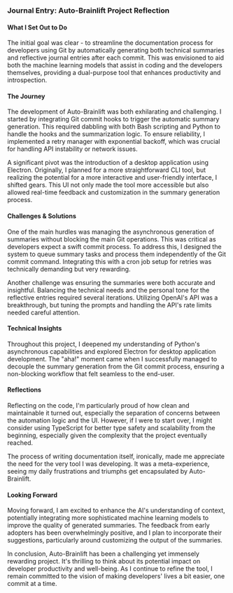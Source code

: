 ### Journal Entry: Auto-Brainlift Project Reflection

#### What I Set Out to Do
The initial goal was clear - to streamline the documentation process for developers using Git by automatically generating both technical summaries and reflective journal entries after each commit. This was envisioned to aid both the machine learning models that assist in coding and the developers themselves, providing a dual-purpose tool that enhances productivity and introspection.

#### The Journey
The development of Auto-Brainlift was both exhilarating and challenging. I started by integrating Git commit hooks to trigger the automatic summary generation. This required dabbling with both Bash scripting and Python to handle the hooks and the summarization logic. To ensure reliability, I implemented a retry manager with exponential backoff, which was crucial for handling API instability or network issues.

A significant pivot was the introduction of a desktop application using Electron. Originally, I planned for a more straightforward CLI tool, but realizing the potential for a more interactive and user-friendly interface, I shifted gears. This UI not only made the tool more accessible but also allowed real-time feedback and customization in the summary generation process.

#### Challenges & Solutions
One of the main hurdles was managing the asynchronous generation of summaries without blocking the main Git operations. This was critical as developers expect a swift commit process. To address this, I designed the system to queue summary tasks and process them independently of the Git commit command. Integrating this with a cron job setup for retries was technically demanding but very rewarding.

Another challenge was ensuring the summaries were both accurate and insightful. Balancing the technical needs and the personal tone for the reflective entries required several iterations. Utilizing OpenAI's API was a breakthrough, but tuning the prompts and handling the API's rate limits needed careful attention.

#### Technical Insights
Throughout this project, I deepened my understanding of Python's asynchronous capabilities and explored Electron for desktop application development. The "aha!" moment came when I successfully managed to decouple the summary generation from the Git commit process, ensuring a non-blocking workflow that felt seamless to the end-user.

#### Reflections
Reflecting on the code, I'm particularly proud of how clean and maintainable it turned out, especially the separation of concerns between the automation logic and the UI. However, if I were to start over, I might consider using TypeScript for better type safety and scalability from the beginning, especially given the complexity that the project eventually reached.

The process of writing documentation itself, ironically, made me appreciate the need for the very tool I was developing. It was a meta-experience, seeing my daily frustrations and triumphs get encapsulated by Auto-Brainlift.

#### Looking Forward
Moving forward, I am excited to enhance the AI's understanding of context, potentially integrating more sophisticated machine learning models to improve the quality of generated summaries. The feedback from early adopters has been overwhelmingly positive, and I plan to incorporate their suggestions, particularly around customizing the output of the summaries.

In conclusion, Auto-Brainlift has been a challenging yet immensely rewarding project. It's thrilling to think about its potential impact on developer productivity and well-being. As I continue to refine the tool, I remain committed to the vision of making developers' lives a bit easier, one commit at a time.